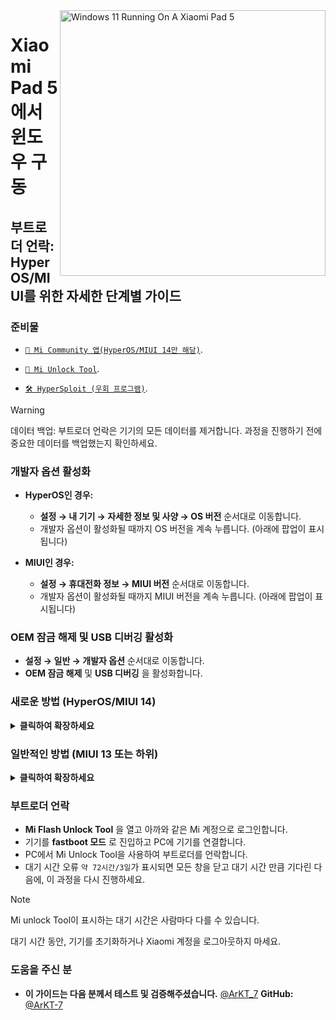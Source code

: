<img align="right" src="https://raw.githubusercontent.com/erdilS/Port-Windows-11-Xiaomi-Pad-5/main/nabu.png" width="425" alt="Windows 11 Running On A Xiaomi Pad 5">

# Xiaomi Pad 5 에서 윈도우 구동

## 부트로더 언락: HyperOS/MIUI를 위한 자세한 단계별 가이드

### 준비물
- [`📲 Mi Community 앱(HyperOS/MIUI 14만 해당)`](https://apkpure.net/xiaomi-community/com.mi.global.bbs/download).

- [`🔧 Mi Unlock Tool`](https://miuirom.xiaomi.com/rom/u1106245679/6.5.224.28/miflash_unlock-en-6.5.224.28.zip).

- [`🛠️ HyperSploit (우회 프로그램)`](https://github.com/TheAirBlow/HyperSploit/releases/latest/download/HyperSploit-Windows.exe).

> [!WARNING]
>
> 데이터 백업: 부트로더 언락은 기기의 모든 데이터를 제거합니다. 과정을 진행하기 전에 중요한 데이터를 백업했는지 확인하세요.

### 개발자 옵션 활성화
- **HyperOS인 경우:**
  - **설정 → 내 기기 → 자세한 정보 및 사양 → OS 버전** 순서대로 이동합니다.
  - 개발자 옵션이 활성화될 때까지 OS 버전을 계속 누릅니다. (아래에 팝업이 표시됩니다)

- **MIUI인 경우:**
  - **설정 → 휴대전화 정보 → MIUI 버전** 순서대로 이동합니다.
  - 개발자 옵션이 활성화될 때까지 MIUI 버전을 계속 누릅니다. (아래에 팝업이 표시됩니다)

### OEM 잠금 해제 및 USB 디버깅 활성화
- **설정 → 일반 → 개발자 옵션** 순서대로 이동합니다.
- **OEM 잠금 해제** 및 **USB 디버깅** 을 활성화합니다.

### 새로운 방법 (HyperOS/MIUI 14)
<details>
  <summary><strong>클릭하여 확장하세요</strong></summary>

  <details>
   <summary><strong>방법 1: HyperSploit 우회 사용 (권장됨) </strong></summary>

**이 방법은 Mi Community 앱에서 신청하는 동안 대기 시간 한도를 우회할 것입니다.**

### 언락을 위한 적용 (HyperSploit)
- **HyperSploit-Windows.exe** 를 관리자 권한으로 실행합니다.
- 기기에 창이 나타나면, **확인** 을 선택하여 USB 디버깅을 허용합니다.
- **HyperSploit** 창의 화면에 표시되는 지시를 따릅니다. **attempt to bind account** 가 표시되면 다음 과정을 진행합니다:
- **설정 → 일반 → 개발자 옵션 → Mi 언락 상태** 순서대로 이동합니다.
- **계정 및 기기 추가** 를 클릭하고, 추가가 끝나면, HyperSploit이 **Successfully binded** 를 표시할 것입니다

  </details>
  
  <details>
    <summary><strong>방법 2: 시간 트릭 사용 </strong></summary>
    
**기기가 글로벌 모델인 경우, 특정 시간에 부트로더 언락을 신청할 수 있습니다.**
- Xiaomi는 **하루에 2,000대 언락** 을 허용합니다.
- 이 일일 한도의 재설정 시간은 **모스크바 시간대 오후 7시** 입니다.

### 언락을 위한 신청
- **모스크바 시간대 오후 7시** 가 될 때까지 기다린 후 준비하세요. 신속하게 진행하지 않으면 해당 과정이 진행되지 않을 수 있습니다.
- **Xiaomi Community 앱** 을 열고 Global로 설정한 후 기기와 동일한 계정으로 로그인하세요.
- **"Me"** 탭으로 가서 **"Unlock bootloader"** 를 클릭한 다음, **"Apply"** 를 클릭합니다.
- 액세스가 허용되면 **설정 > 일반 > 개발자 옵션 > Mi 언락 상태** 순서대로 이동합니다.
- **계정 및 기기 추가** 를 클릭합니다. 성공적으로 추가하면, **추가 완료** 메시지가 출력됩니다.

  </details>
  
</details>

### 일반적인 방법 (MIUI 13 또는 하위)
<details>
  <summary><strong>클릭하여 확장하세요</strong></summary>

### Mi 계정 추가
- 설정 > 일반 > 개발자 옵션 > Mi 언락 상태 순서대로 이동합니다.
- "계정 및 기기 추가"를 클릭합니다. 성공적으로 추가하면, "추가 완료" 메시지가 출력됩니다.

</details>

### 부트로더 언락
- **Mi Flash Unlock Tool** 을 열고 아까와 같은 Mi 계정으로 로그인합니다.
- 기기를 **fastboot 모드** 로 진입하고 PC에 기기를 연결합니다.
- PC에서 Mi Unlock Tool을 사용하여 부트로더를 언락합니다.
- 대기 시간 오류 `약 72시간/3일`가 표시되면 모든 창을 닫고 대기 시간 만큼 기다린 다음에, 이 과정을 다시 진행하세요.

> [!NOTE]
> Mi unlock Tool이 표시하는 대기 시간은 사람마다 다를 수 있습니다.
>
> 대기 시간 동안, 기기를 초기화하거나 Xiaomi 계정을 로그아웃하지 마세요.


### 도움을 주신 분
- **이 가이드는 다음 분께서 테스트 및 검증해주셨습니다.** [@ArKT_7](https://t.me/ArKT_7)  **GitHub:** [@ArKT-7](https://github.com/ArKT-7)






















